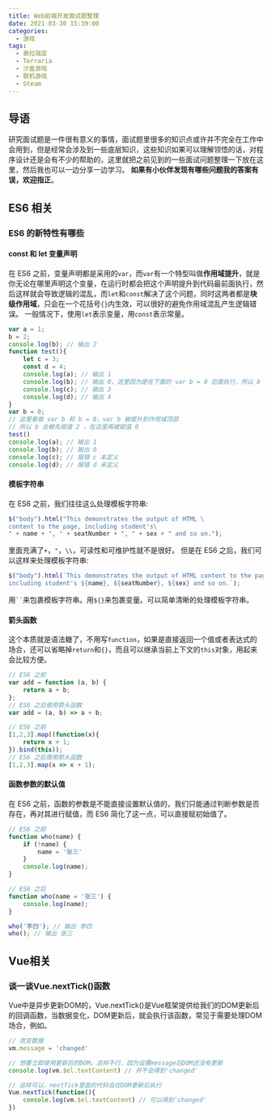 ```yaml
---
title: Web前端开发面试题整理
date: 2021-03-30 15:39:00
categories: 
  - 游戏
tags: 
  - 泰拉瑞亚
  - Terraria
  - 沙盒游戏
  - 联机游戏
  - Steam
---
```


## 导语
研究面试题是一件很有意义的事情，面试题里很多的知识点或许并不完全在工作中会用到，但是经常会涉及到一些底层知识，这些知识如果可以理解领悟的话，对程序设计还是会有不少的帮助的，这里就把之前见到的一些面试问题整理一下放在这里，然后我也可以一边分享一边学习。
**如果有小伙伴发现有哪些问题我的答案有误，欢迎指正**。

<!--more-->

## ES6 相关
### ES6 的新特性有哪些

#### const 和 let 变量声明

在 ES6 之前，变量声明都是采用的`var`，而`var`有一个特型叫做**作用域提升**，就是你无论在哪里声明这个变量，在运行时都会把这个声明提升到代码最前面执行，然后这样就会导致逻辑的混乱，而`let`和`const`解决了这个问题，同时这两者都是**块级作用域**，只会在一个花括号`{}`内生效，可以很好的避免作用域混乱产生逻辑错误。
一般情况下，使用`let`表示变量，用`const`表示常量。

```javascript
var a = 1;
b = 2;
console.log(b); // 输出 2
function test(){
	let c = 3;
	const d = 4;
	console.log(a); // 输出 1
	console.log(b); // 输出 0，这里因为是在下面的 var b = 0 后面执行，所以 b 被赋值 0
	console.log(c); // 输出 3
	console.log(d); // 输出 4
}
var b = 0;
// 这里看做 var b 和 b = 0，var b 被提升到作用域顶部
// 所以 b 会被先赋值 2 ，在这里再被赋值 0
test()
console.log(a); // 输出 1
console.log(b); // 输出 0
console.log(c); // 报错 c 未定义
console.log(d); // 报错 d 未定义
```

#### 模板字符串
在 ES6 之前，我们往往这么处理模板字符串:

```javascript
$("body").html("This demonstrates the output of HTML \
content to the page, including student's\
" + name + ", " + seatNumber + ", " + sex + " and so on.");
```

里面充满了`+`，`"`，`\\`，可读性和可维护性就不是很好。
但是在 ES6 之后，我们可以这样来处理模板字符串:

```javascript
$("body").html(`This demonstrates the output of HTML content to the page, 
including student's ${name}, ${seatNumber}, ${sex} and so on.`);
```

<p>用<code>``</code>来包裹模板字符串。用<code>${}</code>来包裹变量。可以简单清晰的处理模板字符串。</p>

#### 箭头函数
这个本质就是语法糖了，不用写`function`，如果是直接返回一个值或者表达式的场合，还可以省略掉`return`和`{}`，而且可以继承当前上下文的`this`对象，用起来会比较方便。

```javascript
// ES6 之前
var add = function (a, b) {
    return a + b;
};
// ES6 之后使用箭头函数
var add = (a, b) => a + b;

// ES6 之前
[1,2,3].map((function(x){
    return x + 1;
}).bind(this));
// ES6 之后使用箭头函数
[1,2,3].map(x => x + 1);
```

#### 函数参数的默认值

在 ES6 之前，函数的参数是不能直接设置默认值的，我们只能通过判断参数是否存在，再对其进行赋值，而 ES6 简化了这一点，可以直接赋初始值了。

```javascript
// ES6 之前
function who(name) {
    if (!name) {
        name = '张三'
    }
    console.log(name);
}

// ES6 之后
function who(name = '张三') {
    console.log(name);
}

who('李四'); // 输出 李四
who(); // 输出 张三
```

## Vue相关
### 谈一谈Vue.nextTick()函数
Vue中是异步更新DOM的，Vue.nextTick()是Vue框架提供给我们的DOM更新后的回调函数，当数据变化，DOM更新后，就会执行该函数，常见于需要处理DOM场合，例如。
```javascript
// 改变数据
vm.message = 'changed'

// 想要立即使用更新后的DOM。这样不行，因为设置message后DOM还没有更新
console.log(vm.$el.textContent) // 并不会得到'changed'

// 这样可以，nextTick里面的代码会在DOM更新后执行
Vue.nextTick(function(){
    console.log(vm.$el.textContent) // 可以得到'changed'
})
```
